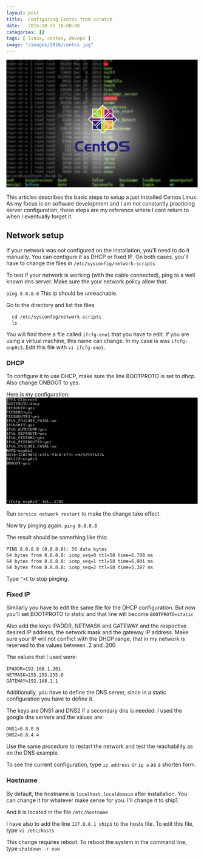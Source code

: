 ```yaml
---
layout: post
title:  Configuring Centos from scratch
date:   2016-10-25 10:00:00
categories: []
tags: [ linux, centos, devops ]
image: "/images/2016/centos.jpg"
---
```


![centos](/images/2016/centos.jpg)

This articles describes the basic steps to setup a just installed Centos Linux. As my focus is on software development and I am not constantly practicing server configuration, these steps are my reference where I cant return to when I eventually forget it.

## Network setup

If your network was not configured on the installation, you'll need to do it manually. You can configure it as DHCP or fixed IP. On both cases, you'll have to change the files in
`/etc/sysconfig/network-scripts`

To test if your network is working (with the cable connected), ping to a well known dns server. Make sure the your network policy allow that.

`ping 8.8.8.8`
This ip should be unreachable.

Go to the directory and list the files

```
  cd /etc/sysconfig/network-scripts
  ls  
```

You will find there a file called `ifcfg-eno1` that you have to edit. If you are using a virtual machine, this name can change. In my case is was `ifcfg-enp0s3`. Edit this file with `vi ifcfg-eno1`.

### DHCP

To configure it to use DHCP, make sure the line BOOTPROTO is set to dhcp. Also change ONBOOT to yes.

Here is my configuration:
![centos7-ifcgf](/images/2016/Centos7_ifcfg-eno1.png)

Run `service network restart` to make the change take effect.

Now try pinging again.
`ping 8.8.8.8`

The result should be something like this:
```
PING 8.8.8.8 (8.8.8.8): 56 data bytes
64 bytes from 8.8.8.8: icmp_seq=0 ttl=58 time=6.708 ms
64 bytes from 8.8.8.8: icmp_seq=1 ttl=58 time=6.901 ms
64 bytes from 8.8.8.8: icmp_seq=2 ttl=58 time=5.387 ms
```

Type `^+C` to stop pinging.


### Fixed IP

Similarly you have to edit the same file for the DHCP configuration. But now you'll set BOOTPROTO to static and that line will become `BOOTPROTO=static`

Also add the keys IPADDR, NETMASK and GATEWAY and the respective desired IP address, the network mask and the gateway IP address. Make sure your IP will not conflict with the DHCP range, that in my network is reserved to the values between .2 and .200

The values that I used were:
```
IPADDR=192.168.1.201
NETMASK=255.255.255.0
GATEWAY=192.168.1.1
```

Additionally, you have to define the DNS server, since in a static configuration you have to define it.

The keys are DNS1 and DNS2 if a secondary dns is needed. I used the google dns servers and the values are:
```
DNS1=8.8.8.8
DNS2=8.8.4.4
```

Use the same procedure to restart the network and test the reachability as on the DNS example.

To see the current configuration, type `ip address` or `ip a` as a shorten form.

### Hostname
By default, the hostname is `localhost.localdomain` after installation. You can change it for whatever make sense for you. I'll change it to ship1.

And it is located in the file `/etc/hostname`

I have also to add the line `127.0.0.1 ship1` to the hosts file. To edit this file, type `vi /etc/hosts`

This change requires reboot. To reboot the system in the command line, type `shutdown -r now`

